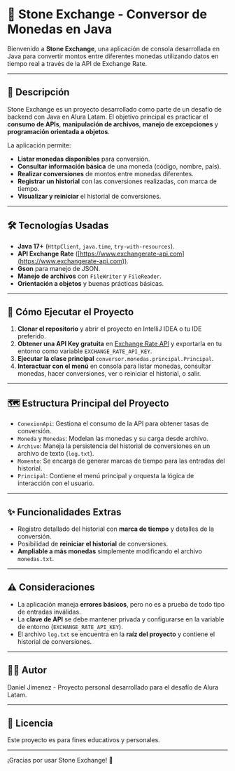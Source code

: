 # 💎 Stone Exchange - Conversor de Monedas en Java

Bienvenido a **Stone Exchange**, una aplicación de consola desarrollada en Java para convertir montos entre diferentes monedas utilizando datos en tiempo real a través de la API de Exchange Rate.

---

## 📄 Descripción

Stone Exchange es un proyecto desarrollado como parte de un desafío de backend con Java en Alura Latam. El objetivo principal es practicar el **consumo de APIs**, **manipulación de archivos**, **manejo de excepciones** y **programación orientada a objetos**.

La aplicación permite:

- **Listar monedas disponibles** para conversión.
- **Consultar información básica** de una moneda (código, nombre, país).
- **Realizar conversiones** de montos entre monedas diferentes.
- **Registrar un historial** con las conversiones realizadas, con marca de tiempo.
- **Visualizar y reiniciar** el historial de conversiones.

---

## 🛠️ Tecnologías Usadas

- **Java 17+** (`HttpClient`, `java.time`, `try-with-resources`).
- **API Exchange Rate** ([https://www.exchangerate-api.com](https://www.exchangerate-api.com)).
- **Gson** para manejo de JSON.
- **Manejo de archivos** con `FileWriter` y `FileReader`.
- **Orientación a objetos** y buenas prácticas básicas.

---

## 🚀 Cómo Ejecutar el Proyecto

1.  **Clonar el repositorio** y abrir el proyecto en IntelliJ IDEA o tu IDE preferido.
2.  **Obtener una API Key gratuita** en [Exchange Rate API](https://www.exchangerate-api.com) y exportarla en tu entorno como variable `EXCHANGE_RATE_API_KEY`.
3.  **Ejecutar la clase principal** `conversor.monedas.principal.Principal`.
4.  **Interactuar con el menú** en consola para listar monedas, consultar monedas, hacer conversiones, ver o reiniciar el historial, o salir.

---

## 🗺️ Estructura Principal del Proyecto

-   `ConexionApi`: Gestiona el consumo de la API para obtener tasas de conversión.
-   `Moneda` y `Monedas`: Modelan las monedas y su carga desde archivo.
-   `Archivo`: Maneja la persistencia del historial de conversiones en un archivo de texto (`log.txt`).
-   `Momento`: Se encarga de generar marcas de tiempo para las entradas del historial.
-   `Principal`: Contiene el menú principal y orquesta la lógica de interacción con el usuario.

---

## ✨ Funcionalidades Extras

-   Registro detallado del historial con **marca de tiempo** y detalles de la conversión.
-   Posibilidad de **reiniciar el historial** de conversiones.
-   **Ampliable a más monedas** simplemente modificando el archivo `monedas.txt`.

---

## ⚠️ Consideraciones

-   La aplicación maneja **errores básicos**, pero no es a prueba de todo tipo de entradas inválidas.
-   La **clave de API** se debe mantener privada y configurarse en la variable de entorno (`EXCHANGE_RATE_API_KEY`).
-   El archivo `log.txt` se encuentra en la **raíz del proyecto** y contiene el historial de conversiones.

---

## 👨‍💻 Autor

Daniel Jimenez - Proyecto personal desarrollado para el desafío de Alura Latam.

---

## 📝 Licencia

Este proyecto es para fines educativos y personales.

---

¡Gracias por usar Stone Exchange! 🚀